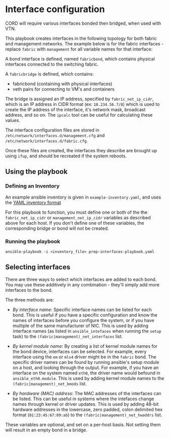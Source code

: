 # Interface configuration

CORD will require various interfaces bonded then bridged, when used with VTN.

This playbook creates interfaces in the following topology for both fabric and
management networks. The example below is for the fabric interfaces - replace
`fabric` with `management` for all variable names for that interface:

A bond interface is defined, named `fabricbond`, which contains physical
interfaces connected to the switching fabric.

A `fabricbridge` is defined, which contains:

- fabricbond (containing with physical interfaces)
- veth pairs for connecting to VM's and containers

The bridge is assigned an IP address, specified by `fabric_net_ip_cidr`, which
is an IP address in CIDR format (ex: `10.234.56.7/8`) which is used to create
the IP address of the interface, it's network mask, broadcast address, and so
on. The `ipcalc` tool can be useful for calculating these values.

The interface configuration files are stored in
`/etc/network/interfaces.d/management.cfg` and
`/etc/network/interfaces.d/fabric.cfg`.

Once these files are created, the interfaces they describe are brought up using
`ifup`, and should be recreated if the system reboots.

## Using the playbook

### Defining an Inventory

An example ansible inventory is given in `example-inventory.yaml`, and uses the
[YAML inventory
format](https://docs.ansible.com/ansible/latest/plugins/inventory/yaml.html)

For this playbook to function, you must define one or both of the the
`fabric_net_ip_cidr` or `management_net_ip_cidr` variables as described above
for each host.  If you don't define one of these variables, the corresponding
bridge or bond will not be created.

### Running the playbook

`ansible-playbook -i <inventory_file> prep-interfaces-playbook.yaml`

## Selecting interfaces

There are three ways to select which interfaces are added to each bond. You may
use these additively in any combination - they'll simply add more interfaces to
the bond.

The three methods are:

- *By interface name*: Specific interface names can be listed for each bond.
  This is useful if you have a specific configuration and know the names of
  interfaces before you configure the system, or if you have multiple of the
  same manufacturer of NIC.  This is used by adding interface names (as listed
  in `ansible_intefaces` when running the `setup` task) to the
  `(fabric|management)_net_interfaces` list.

- *By kernel module name*: By creating a list of kernel module names for the
  bond device, interfaces can be selected. For example, every interface
  using the `em` or `mlx4` driver might be in the `fabric` bond.  The specific
  driver names can be found by running ansible's setup module on a host, and
  looking through the output.  For example, if you have an interface on the
  system named `eth0`, the driver name would befound in `ansible_eth0.module`.
  This is used by adding kernel module names to the
  `(fabric|management)_net_kmods` list.

- *By hardware (MAC) address*: The MAC addresses of the interfaces can be
  listed. This can be useful in systems where the intefaces change names
  through kernel or driver updates.  This is used by adding 48-bit hardware
  addresses in the lowercase, zero padded, colon delimited hex format
  (`01:23:45:67:89:ab`) to the `(fabric|management)_net_hwaddrs` list.

These variables are optional, and set on a per-host basis. Not setting them
will result in an empty bond in a bridge.

